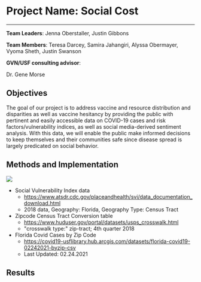 # Project Name: Social Cost
---
**Team Leaders**: Jenna Oberstaller, Justin Gibbons

**Team Members**:  Teresa Darcey, Samira Jahangiri, Alyssa Obermayer, Vyoma Sheth, Justin Swanson

**GVN/USF consulting advisor**:

Dr. Gene Morse

## Objectives

The goal of our project is to address vaccine and resource distribution and disparities as well as vaccine hesitancy by providing the public with pertinent and easily accessible data on COVID-19 cases and risk factors/vulnerability indices, as well as social media-derived sentiment analysis. With this data, we will enable the public  make informed decisions to keep themselves and their communities safe since disease spread is largely predicated on social behavior. 

## Methods and Implementation

![](https://i.imgur.com/Kc2MNss.png)

- Social Vulnerability Index data
  - https://www.atsdr.cdc.gov/placeandhealth/svi/data_documentation_download.html
  - 2018 data, Geography: Florida, Geography Type: Census Tract
- Zipcode Census Tract Conversion table
  - https://www.huduser.gov/portal/datasets/usps_crosswalk.html
  - "crosswalk type:" zip-tract; 4th quarter 2018
- Florida Covid Cases by Zip Code
  - https://covid19-usflibrary.hub.arcgis.com/datasets/florida-covid19-02242021-byzip-csv
  - Last Updated: 02.24.2021

## Results 

